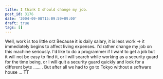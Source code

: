 ```yaml
---
title: I think I should change my job.
post_id: 3176
date: '2004-09-08T15:09:59+09:00'
draft: true
tags: []
---
```


Well, work is too little orz Because it is daily salary, it is less work → it immediately begins to affect living expenses. I'd rather change my job on this machine seriously. I'd like to do a programmer if I want to get a job but it will not be easy to find it, or I will search while working as a security guard for the time being, or I will quit a security guard quickly and look for a different byte ...... . But after all we had to go to Tokyo without a software house ... TT
